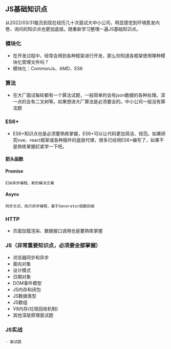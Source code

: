 ## JS基础知识点
  从2022/03/31裁员到现在经历几十次面试大中小公司，明显感觉到环境愈发内卷，询问的知识点也更加底层。随重新学习整理一遍JS基础知识点。
  ### 模块化
  - 在开发过程中，经常会用到各种框架进行开发，那么你知道各框架使用哪种模块化管理文件吗？
  - 模块化：CommonJs、AMD、ES6

  ### 算法
  - 在大厂面试每轮都有一个算法试题，一般简单的会有json数据的各种处理。深一点的会有二叉树等。如果想进大厂算法是必须要会的。中小公司一般没有算法题

  ### ES6+
  - ES6+知识点也是必须要熟练掌握，ES6+可以让代码更加简洁、规范。如果研究vue、react框架或各种插件的底层代理，很多已经用ES6+编写了，如果不是熟练掌握赶紧学一下吧。
  #### 箭头函数
  #### Promise
    ES6异步编程，新的解决方案
  #### Async
    同步方式，执行异步编程，基于Generator函数封装

  ### HTTP
  - 页面加载渲染、数据接口调用也是要熟练掌握

  ### JS（非常重要知识点，必须要全部掌握）
  - 浏览器同步和异步
  - 面向对象
  - 设计模式
  - 日期对象
  - DOM事件模型
  - JS内存和闭包
  - JS数据类型
  - JS数组
  - V8内存(垃圾回收机制)
  - 其他深层原理面试题

  ### JS实战
    - 面试题

  
